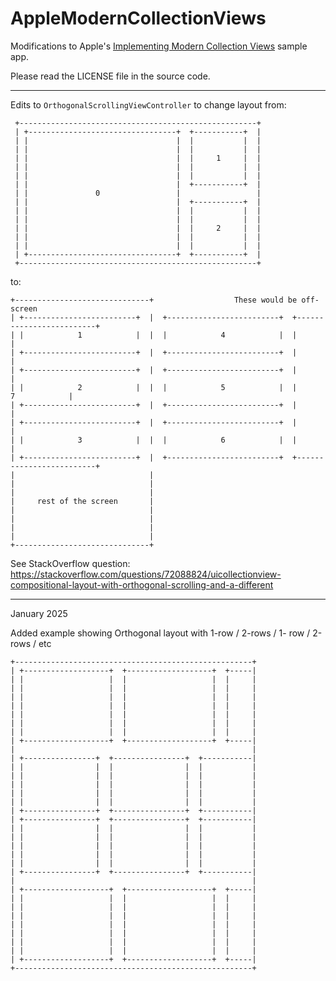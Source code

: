 # AppleModernCollectionViews

Modifications to Apple's [Implementing Modern Collection Views](https://developer.apple.com/documentation/uikit/views_and_controls/collection_views/implementing_modern_collection_views) sample app.

Please read the LICENSE file in the source code.

------------------

Edits to `OrthogonalScrollingViewController` to change layout from:

     +-----------------------------------------------------+
     | +---------------------------------+  +-----------+  |
     | |                                 |  |           |  |
     | |                                 |  |           |  |
     | |                                 |  |     1     |  |
     | |                                 |  |           |  |
     | |                                 |  |           |  |
     | |                                 |  +-----------+  |
     | |               0                 |                 |
     | |                                 |  +-----------+  |
     | |                                 |  |           |  |
     | |                                 |  |           |  |
     | |                                 |  |     2     |  |
     | |                                 |  |           |  |
     | |                                 |  |           |  |
     | +---------------------------------+  +-----------+  |
     +-----------------------------------------------------+

to:
	
    +------------------------------+                  These would be off-screen
    | +-------------------------+  |  +-------------------------+  +-------------------------+
    | |            1            |  |  |            4            |  |                         |
    | +-------------------------+  |  +-------------------------+  |                         |
    | +-------------------------+  |  +-------------------------+  |                         |
    | |            2            |  |  |            5            |  |            7            |
    | +-------------------------+  |  +-------------------------+  |                         |
    | +-------------------------+  |  +-------------------------+  |                         |
    | |            3            |  |  |            6            |  |                         |
    | +-------------------------+  |  +-------------------------+  +-------------------------+
    |                              |
    |                              |
    |                              |
    |     rest of the screen       |
    |                              |
    |                              |
    |                              |
    |                              |
    +------------------------------+
	

See StackOverflow question: https://stackoverflow.com/questions/72088824/uicollectionview-compositional-layout-with-orthogonal-scrolling-and-a-different

---------------------

January 2025

Added example showing Orthogonal layout with 1-row / 2-rows / 1- row / 2-rows / etc

    +-----------------------------------------------------+
    | +-------------------+  +-------------------+  +-----|
    | |                   |  |                   |  |     |
    | |                   |  |                   |  |     |
    | |                   |  |                   |  |     |
    | |                   |  |                   |  |     |
    | |                   |  |                   |  |     |
    | |                   |  |                   |  |     |
    | |                   |  |                   |  |     |
    | +-------------------+  +-------------------+  +-----|
    |                                                     |
    | +----------------+  +----------------+  +-----------|
    | |                |  |                |  |           |
    | |                |  |                |  |           |
    | |                |  |                |  |           |
    | |                |  |                |  |           |
    | |                |  |                |  |           |
    | +----------------+  +----------------+  +-----------|
    | +----------------+  +----------------+  +-----------|
    | |                |  |                |  |           |
    | |                |  |                |  |           |
    | |                |  |                |  |           |
    | |                |  |                |  |           |
    | |                |  |                |  |           |
    | +----------------+  +----------------+  +-----------|
    |                                                     |
    | +-------------------+  +-------------------+  +-----|
    | |                   |  |                   |  |     |
    | |                   |  |                   |  |     |
    | |                   |  |                   |  |     |
    | |                   |  |                   |  |     |
    | |                   |  |                   |  |     |
    | |                   |  |                   |  |     |
    | |                   |  |                   |  |     |
    | +-------------------+  +-------------------+  +-----|
    +-----------------------------------------------------+

